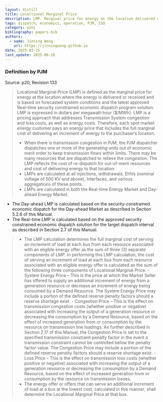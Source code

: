 ```yaml
---
layout: distill
title: Localtional Marginal Price
description: LMP. Marginal price for energy at the location delivered or received.
tags: dispatch, economics, operation, PJM, ISO
category: wiki
bibliography: papers.bib
authors:
  - name: Jinning Wang
    url: https://jinningwang.github.io
date: 2025-03-15
last_update: 2025-06-18
---
```


### Definition by PJM

Source: <d-cite key="pjm2024m11"></d-cite> p20, Revision 133

> Locational Marginal Price (LMP) is defined as the marginal price for energy at the location where the energy is delivered or received and is based on forecasted system conditions and the latest approved Real-time security constrained economic dispatch program solution.
> LMP is expressed in dollars per megawatt-hour ($/MWh).
> LMP is a pricing approach that addresses Transmission System congestion and loss costs, as well as energy costs.
> Therefore, each spot market energy customer pays an energy price that includes the full marginal cost of delivering an increment of energy to the purchaser’s location.
> 
> - When there is transmission congestion in PJM, the PJM dispatcher dispatches one or more of the generating units out of economic merit order to keep transmission flows within limits. There may be many resources that are dispatched to relieve the congestion. The LMP reflects the cost of re-dispatch for out-of-merit resources and cost of delivering energy to that location.
> - LMPs are calculated at all injections, withdrawals, EHVs (nominal voltage of 500 KV and above), Interfaces, and various aggregations of these points.
> - LMPs are calculated in both the Real-time Energy Market and Day-ahead Energy Market.
  - The Day-ahead LMP is calculated based on the security-constrained economic dispatch for the Day-ahead Market as described in Section 5.2.6 of this Manual.
  - The Real-time LMP is calculated based on the approved security constrained economic dispatch solution for the target dispatch interval as described in Section 2.7 of this Manual.
> - The LMP calculation determines the full marginal cost of serving an increment of load at each bus from each resource associated with an eligible energy offer as the sum of three (3) separate components of LMP.
  In performing this LMP calculation, the cost of serving an increment of load at each bus from each resource associated with an eligible energy offer is calculated as the sum of the following three components of Locational Marginal Price: - System Energy Price – This is the price at which the Market Seller has offered to supply an additional increment of energy from a generation resource or decrease an increment of energy being consumed by a Demand Resource. The System Energy Price may include a portion of the defined reserve penalty factors should a reserve shortage exist. - Congestion Price – This is the effect on transmission congestion costs (whether positive or negative) associated with increasing the output of a generation resource or decreasing the consumption by a Demand Resource, based on the effect of increased generation from or consumption by the resource on transmission line loadings. As further described in Section 2.17 of this Manual, the Congestion Price is set to the specified transmission constraint penalty factor in the event a transmission constraint cannot be controlled below the penalty factor value. The Congestion Price may include a portion of the defined reserve penalty factors should a reserve shortage exist. - Loss Price – This is the effect on transmission loss costs (whether positive or negative) associated with increasing the output of a generation resource or decreasing the consumption by a Demand Resource, based on the effect of increased generation from or consumption by the resource on transmission losses.
> - The energy offer or offers that can serve an additional increment of load at a bus at the lowest cost, calculated in this manner, shall determine the Locational Marginal Price at that bus.
